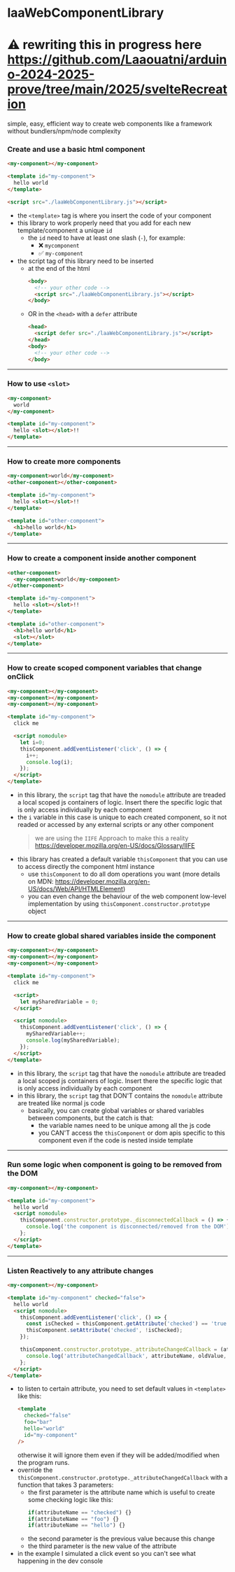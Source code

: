 # laaWebComponentLibrary

# ⚠️ rewriting this in progress here https://github.com/Laaouatni/arduino-2024-2025-prove/tree/main/2025/svelteRecreation

simple, easy, efficient way to create web components like a framework without bundlers/npm/node complexity

### Create and use a basic html component

```html
<my-component></my-component>

<template id="my-component">
  hello world
</template>

<script src="./laaWebComponentLibrary.js"></script>
```

- the `<template>` tag is where you insert the code of your component
- this library to work properly need that you add for each new template/component a unique `id`
  - the `id` need to have at least one slash (`-`), for example:
    - ❌ `mycomponent`
    - ✅ `my-component`
- the script tag of this library need to be inserted
  - at the end of the html
    ```html
    <body>
      <!-- your other code -->
      <script src="./laaWebComponentLibrary.js"></script>
    </body>
    ```
  - OR in the `<head>` with a `defer` attribute
    ```html
    <head>
      <script defer src="./laaWebComponentLibrary.js"></script>
    </head>
    <body>
      <!-- your other code -->
    </body>
    ```

---

### How to use `<slot>`

```html
<my-component>
  world
</my-component>

<template id="my-component">
  hello <slot></slot>!!
</template>
```

---

### How to create more components

```html
<my-component>world</my-component>
<other-component></other-component>

<template id="my-component">
  hello <slot></slot>!!
</template>

<template id="other-component">
  <h1>hello world</h1>
</template>
```

---

### How to create a component inside another component

```html
<other-component>
  <my-component>world</my-component>
</other-component>

<template id="my-component">
  hello <slot></slot>!!
</template>

<template id="other-component">
  <h1>hello world</h1>
  <slot></slot>
</template>
```

---

### How to create scoped component variables that change onClick

```html
<my-component></my-component>
<my-component></my-component>
<my-component></my-component>

<template id="my-component">
  click me

  <script nomodule>
    let i=0;
    thisComponent.addEventListener('click', () => {
      i++;
      console.log(i);
    });
  </script>
</template>
```

- in this library, the `script` tag that have the `nomodule` attribute are treaded a local scoped js containers of logic. Insert there the specific logic that is only access individually by each component
- the `i` variable in this case is unique to each created component, so it not readed or accessed by any external scripts or any other component
  > we are using the `IIFE` Approach to make this a reality https://developer.mozilla.org/en-US/docs/Glossary/IIFE
- this library has created a default variable `thisComponent` that you can use to access directly the component html instance
  - use `thisComponent` to do all dom operations you want (more details on MDN: https://developer.mozilla.org/en-US/docs/Web/API/HTMLElement)
  - you can even change the behaviour of the web component low-level implementation by using `thisComponent.constructor.prototype` object
 
---

### How to create global shared variables inside the component

```html
<my-component></my-component>
<my-component></my-component>
<my-component></my-component>

<template id="my-component">
  click me

  <script>
    let mySharedVariable = 0;
  </script>

  <script nomodule>
    thisComponent.addEventListener('click', () => {
      mySharedVariable++;
      console.log(mySharedVariable);
    });
  </script>
</template>
```

- in this library, the `script` tag that have the `nomodule` attribute are treaded a local scoped js containers of logic. Insert there the specific logic that is only access individually by each component
- in this library, the `script` tag that DON'T contains the `nomodule` attribute are treated like normal js code
   - basically, you can create global variables or shared variables between components, but the catch is that:
      - the variable names need to be unique among all the js code
      - you CAN'T access the `thisComponent` or dom apis specific to this component even if the code is nested inside template

---

### Run some logic when component is going to be removed from the DOM

```html
<my-component></my-component>

<template id="my-component">
  hello world
  <script nomodule>
    thisComponent.constructor.prototype._disconnectedCallback = () => {
      console.log('the component is disconnected/removed from the DOM');
    };
  </script>
</template>
```

---

### Listen Reactively to any attribute changes

```html
<my-component></my-component>

<template id="my-component" checked="false">
  hello world
  <script nomodule>
    thisComponent.addEventListener('click', () => {
      const isChecked = thisComponent.getAttribute('checked') == 'true';
      thisComponent.setAttribute('checked', !isChecked);
    });

    thisComponent.constructor.prototype._attributeChangedCallback = (attributeName, oldValue, newValue) => {
      console.log('attributeChangedCallback', attributeName, oldValue, newValue);
    };
  </script>
</template>
```
- to listen to certain attribute, you need to set default values in `<template>` like this:
  ```html
  <template
    checked="false"
    foo="bar"
    hello="world"
    id="my-component"
  />
  ```
  otherwise it will ignore them even if they will be added/modified when the program runs.
- override the `thisComponent.constructor.prototype._attributeChangedCallback` with a function that takes 3 parameters:
  - the first parameter is the attribute name which is useful to create some checking logic like this:
    ```js
    if(attributeName == "checked") {}
    if(attributeName == "foo") {}
    if(attributeName == "hello") {}
    ```
  - the second parameter is the previous value because this change
  - the third parameter is the new value of the attribute
- in the example I simulated a click event so you can't see what happening in the dev console
  
